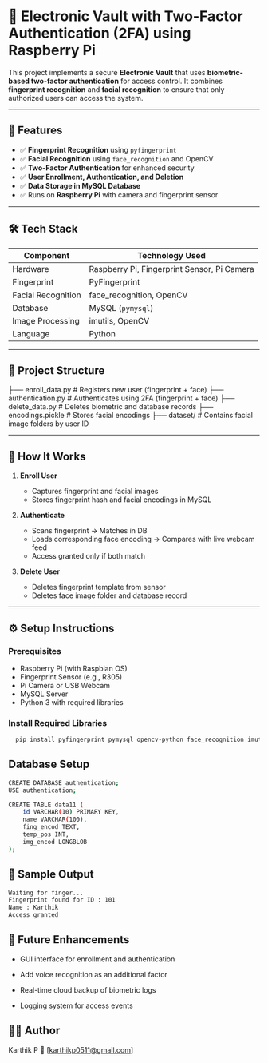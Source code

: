# 🔐 Electronic Vault with Two-Factor Authentication (2FA) using Raspberry Pi

This project implements a secure **Electronic Vault** that uses **biometric-based two-factor authentication** for access control. It combines **fingerprint recognition** and **facial recognition** to ensure that only authorized users can access the system.

---

## 🚀 Features

- ✅ **Fingerprint Recognition** using `pyfingerprint`
- ✅ **Facial Recognition** using `face_recognition` and OpenCV
- ✅ **Two-Factor Authentication** for enhanced security
- ✅ **User Enrollment, Authentication, and Deletion**
- ✅ **Data Storage in MySQL Database**
- ✅ Runs on **Raspberry Pi** with camera and fingerprint sensor

---

## 🛠️ Tech Stack

| Component          | Technology Used                             |
|-------------------|----------------------------------------------|
| Hardware           | Raspberry Pi, Fingerprint Sensor, Pi Camera |
| Fingerprint        | PyFingerprint                               |
| Facial Recognition | face_recognition, OpenCV                    |
| Database           | MySQL (`pymysql`)                           |
| Image Processing   | imutils, OpenCV                             |
| Language           | Python                                      |

---

## 📁 Project Structure

├── enroll_data.py # Registers new user (fingerprint + face)
├── authentication.py # Authenticates using 2FA (fingerprint + face)
├── delete_data.py # Deletes biometric and database records
├── encodings.pickle # Stores facial encodings
├── dataset/ # Contains facial image folders by user ID


---

## 🧪 How It Works

1. **Enroll User**
   - Captures fingerprint and facial images
   - Stores fingerprint hash and facial encodings in MySQL

2. **Authenticate**
   - Scans fingerprint → Matches in DB
   - Loads corresponding face encoding → Compares with live webcam feed
   - Access granted only if both match

3. **Delete User**
   - Deletes fingerprint template from sensor
   - Deletes face image folder and database record

---

## ⚙️ Setup Instructions

### Prerequisites

- Raspberry Pi (with Raspbian OS)
- Fingerprint Sensor (e.g., R305)
- Pi Camera or USB Webcam
- MySQL Server
- Python 3 with required libraries

### Install Required Libraries

```bash
  pip install pyfingerprint pymysql opencv-python face_recognition imutils
```

## Database Setup
```bash
CREATE DATABASE authentication;
USE authentication;

CREATE TABLE data11 (
    id VARCHAR(10) PRIMARY KEY,
    name VARCHAR(100),
    fing_encod TEXT,
    temp_pos INT,
    img_encod LONGBLOB
);
```

## 📸 Sample Output
```bash
Waiting for finger...
Fingerprint found for ID : 101
Name : Karthik
Access granted
```

## 🧠 Future Enhancements

- GUI interface for enrollment and authentication

- Add voice recognition as an additional factor

- Real-time cloud backup of biometric logs

- Logging system for access events

## 👨‍💻 Author
Karthik P
📧 [karthikp0511@gmail.com]
